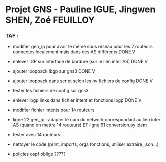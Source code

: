 # Projet GNS - Pauline IGUE, Jingwen SHEN, Zoé FEUILLOY
### TAF :
* modifier gen_ip pour avoir le même sous réseau pour les 2 routeurs connectés localement mais dans des AS différents DONE V
* enlever IGP sur interface de bordure (sur le lien inter AS) DONE V
* ajouter loopback ibgp sur gns3 DONE V
* ajouter loopback dans script selon les nv fichiers de config DONE V
* tester les fichiers de config sur gns3
* enlever ibgp links dans fichier intent et fonctions ibgp DONE V

* modifier fichier intents pour 14 routeurs 
* ligne 22 gen_ip : adapter le num du network correspondant au lien inter AS (quand on mettra 14 routeurs) ET ligne 61 conversion.py idem
* tester avec 14 routeurs

* nettoyer le code (print, imports, orga fonctions, utiliser extraire_json...)
* policies ospf obligé ?????